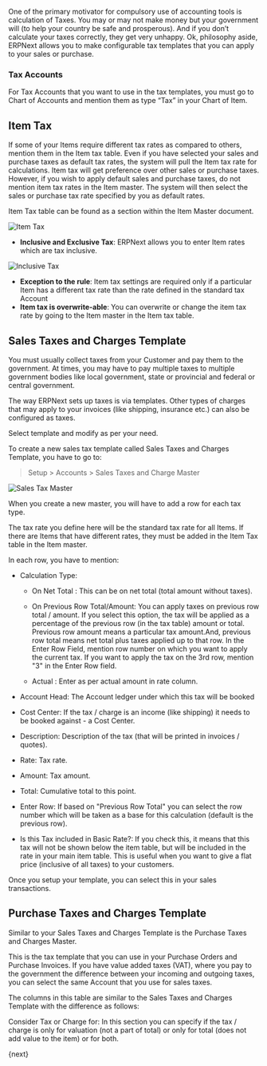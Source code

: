 One of the primary motivator for compulsory use of accounting tools is
calculation of Taxes. You may or may not make money but your government will
(to help your country be safe and prosperous). And if you don’t calculate your
taxes correctly, they get very unhappy. Ok, philosophy aside, ERPNext allows
you to make configurable tax templates that you can apply to your sales or
purchase.

### Tax Accounts

For Tax Accounts that you want to use in the tax templates, you must go to
Chart of Accounts and mention them as type “Tax” in your Chart of Item.

## Item Tax

If some of your Items require different tax rates as compared to others,
mention them in the Item tax table. Even if you have selected your sales and
purchase taxes as default tax rates, the system will pull the Item tax rate
for calculations. Item tax will get preference over other sales or purchase
taxes. However, if you wish to apply default sales and purchase taxes, do not
mention item tax rates in the Item master. The system will then select the
sales or purchase tax rate specified by you as default rates.

Item Tax table can be found as a section within the Item Master document.

<img class="screenshot" alt="Item Tax" src="{{docs_base_url}}/assets/img/taxes/item-tax.png">

  * **Inclusive and Exclusive Tax**: ERPNext allows you to enter Item rates which are tax inclusive.

<img class="screenshot" alt="Inclusive Tax" src="{{docs_base_url}}/assets/img/taxes/inclusive-tax.png">

  * **Exception to the rule**: Item tax settings are required only if a particular Item has a different tax rate than the rate defined in the standard tax Account
  * **Item tax is overwrite-able**: You can overwrite or change the item tax rate by going to the Item master in the Item tax table.

## Sales Taxes and Charges Template

You must usually collect taxes from your Customer and pay them to the
government. At times, you may have to pay multiple taxes to multiple
government bodies like local government, state or provincial and federal or
central government.

The way ERPNext sets up taxes is via templates. Other types of charges that
may apply to your invoices (like shipping, insurance etc.) can also be
configured as taxes.

Select template and modify as per your need.

To create a new sales tax template called Sales Taxes and Charges Template, you
have to go to:

> Setup > Accounts > Sales Taxes and Charge Master

<img class="screenshot" alt="Sales Tax Master" src="{{docs_base_url}}/assets/img/taxes/sales-tax-master.png">

When you create a new master, you will have to add a row for each tax type.

The tax rate you define here will be the standard tax rate for all Items. If
there are Items that have different rates, they must be added in the Item Tax
table in the Item master.

In each row, you have to mention:

  * Calculation Type:

    * On Net Total : This can be on net total (total amount without taxes).
    * On Previous Row Total/Amount: You can apply taxes on previous row total / amount. If you select this option, the tax will be applied as a percentage of the previous row (in the tax table) amount or total. Previous row amount means a particular tax amount.And, previous row total means net total plus taxes applied up to that row. In the Enter Row Field, mention row number on which you want to apply the current tax. If you want to apply the tax on the 3rd row, mention "3" in the Enter Row field.

    * Actual : Enter as per actual amount in rate column.

  * Account Head: The Account ledger under which this tax will be booked

  * Cost Center: If the tax / charge is an income (like shipping) it needs to be booked against - a Cost Center.
  * Description: Description of the tax (that will be printed in invoices / quotes).
  * Rate: Tax rate.
  * Amount: Tax amount.
  * Total: Cumulative total to this point.
  * Enter Row: If based on "Previous Row Total" you can select the row number which will be taken as a base for this calculation (default is the previous row).
  * Is this Tax included in Basic Rate?: If you check this, it means that this tax will not be shown below the item table, but will be included in the rate in your main item table. This is useful when you want to give a flat price (inclusive of all taxes) to your customers.

Once you setup your template, you can select this in your sales transactions.

## Purchase Taxes and Charges Template

Similar to your Sales Taxes and Charges Template is the Purchase Taxes and
Charges Master.

This is the tax template that you can use in your Purchase Orders and Purchase
Invoices. If you have value added taxes (VAT), where you pay to the government
the difference between your incoming and outgoing taxes, you can select the
same Account that you use for sales taxes.

The columns in this table are similar to the Sales Taxes and Charges Template
with the difference as follows:

Consider Tax or Charge for: In this section you can specify if the tax /
charge is only for valuation (not a part of total) or only for total (does not
add value to the item) or for both.

{next}

